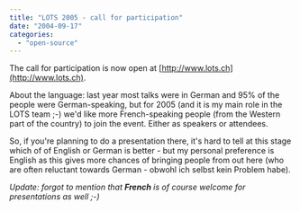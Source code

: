 ```yaml
---
title: "LOTS 2005 - call for participation"
date: "2004-09-17"
categories: 
  - "open-source"
---
```


The call for participation is now open at [http://www.lots.ch](http://www.lots.ch).

About the language: last year most talks were in German and 95% of the people were German-speaking, but for 2005 (and it is my main role in the LOTS team ;-) we'd like more French-speaking people (from the Western part of the country) to join the event. Either as speakers or attendees.

So, if you're planning to do a presentation there, it's hard to tell at this stage which of of English or German is better - but my personal preference is English as this gives more chances of bringing people from out here (who are often reluctant towards German - obwohl ich selbst kein Problem habe).

_Update: forgot to mention that **French** is of course welcome for presentations as well ;-)_
